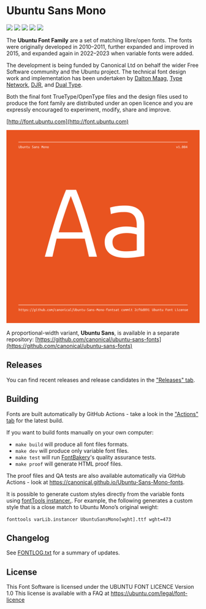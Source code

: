 # Ubuntu Sans Mono

[![][Fontbakery]](https://canonical.github.io/Ubuntu-Sans-Mono-fonts/fontbakery/fontbakery-report.html)
[![][Universal]](https://canonical.github.io/Ubuntu-Sans-Mono-fonts/fontbakery/fontbakery-report.html)
[![][GF Profile]](https://canonical.github.io/Ubuntu-Sans-Mono-fonts/fontbakery/fontbakery-report.html)
[![][Outline Correctness]](https://canonical.github.io/Ubuntu-Sans-Mono-fonts/fontbakery/fontbakery-report.html)
[![][Shaping]](https://canonical.github.io/Ubuntu-Sans-Mono-fonts/fontbakery/fontbakery-report.html)

[Fontbakery]: https://img.shields.io/endpoint?url=https%3A%2F%2Fraw.githubusercontent.com%2Fcanonical%2FUbuntu-Sans-Mono-fonts%2Fgh-pages%2Fbadges%2Foverall.json
[GF Profile]: https://img.shields.io/endpoint?url=https%3A%2F%2Fraw.githubusercontent.com%2Fcanonical%2FUbuntu-Sans-Mono-fonts%2Fgh-pages%2Fbadges%2FGoogleFonts.json
[Outline Correctness]: https://img.shields.io/endpoint?url=https%3A%2F%2Fraw.githubusercontent.com%2Fcanonical%2FUbuntu-Sans-Mono-fonts%2Fgh-pages%2Fbadges%2FOutlineCorrectnessChecks.json
[Shaping]: https://img.shields.io/endpoint?url=https%3A%2F%2Fraw.githubusercontent.com%2Fcanonical%2FUbuntu-Sans-Mono-fonts%2Fgh-pages%2Fbadges%2FShapingChecks.json
[Universal]: https://img.shields.io/endpoint?url=https%3A%2F%2Fraw.githubusercontent.com%2Fcanonical%2FUbuntu-Sans-Mono-fonts%2Fgh-pages%2Fbadges%2FUniversal.json

The **Ubuntu Font Family** are a set of matching libre/open fonts. The fonts were originally developed in 2010–2011, further expanded and improved in 2015, and expanded again in 2022–2023 when variable fonts were added. 

The development is being funded by Canonical Ltd on behalf the wider Free Software community and the Ubuntu project. The technical font design work and implementation has been undertaken by [Dalton Maag](http://daltonmaag.com), [Type Network](http://typenetwork.com), [DJR](http://djr.com), and [Dual Type](http://dualtype.design).

Both the final font TrueType/OpenType files and the design files used to produce the font family are distributed under an open licence and you are expressly encouraged to experiment, modify, share and improve.

[http://font.ubuntu.com](http://font.ubuntu.com)

![Sample Image](documentation/image1.png)

A proportional-width variant, **Ubuntu Sans**, is available in a separate repository: [https://github.com/canonical/ubuntu-sans-fonts](https://github.com/canonical/ubuntu-sans-fonts)

## Releases

You can find recent releases and release candidates in the ["Releases" tab](https://github.com/canonical/Ubuntu-Sans-Mono-fonts/releases).

## Building

Fonts are built automatically by GitHub Actions - take a look in the ["Actions" tab](https://github.com/canonical/Ubuntu-Sans-Mono-fonts/actions) for the latest build.

If you want to build fonts manually on your own computer:

* `make build` will produce all font files formats.
* `make dev` will produce only variable font files.
* `make test` will run [FontBakery](https://github.com/googlefonts/fontbakery)'s quality assurance tests.
* `make proof` will generate HTML proof files.

The proof files and QA tests are also available automatically via GitHub Actions - look at https://canonical.github.io/Ubuntu-Sans-Mono-fonts.

It is possible to generate custom styles directly from the variable fonts using [fontTools instancer.](https://fonttools.readthedocs.io/en/latest/varLib/instancer.html). For example, the following generates a custom style that is a close match to Ubuntu Mono’s original weight:

```fonttools varLib.instancer UbuntuSansMono[wght].ttf wght=473```


## Changelog

See [FONTLOG.txt](FONTLOG.txt) for a summary of updates.


## License

This Font Software is licensed under the UBUNTU FONT LICENCE Version 1.0
This license is available with a FAQ at
https://ubuntu.com/legal/font-licence
